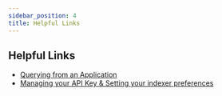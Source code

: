```yaml
---
sidebar_position: 4
title: Helpful Links
---
```


## Helpful Links

- [Querying from an Application](https://thegraph.com/docs/en/developer/querying-from-your-app/)
- [Managing your API Key & Setting your indexer preferences](https://thegraph.com/docs/en/studio/managing-api-keys/)

